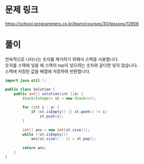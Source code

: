 # 문제 링크
https://school.programmers.co.kr/learn/courses/30/lessons/12906

# 풀이
연속적으로 나타나는 숫자를 제거하기 위해서 스택을 사용합니다.  
숫자를 스택에 넣을 때 스택의 top이 넣으려는 숫자와 같다면 넣지 않습니다.  
스택에 저장된 값을 배열에 저장하여 반환합니다.

```java
import java.util.*;

public class Solution {
    public int[] solution(int []a) {
        Stack<Integer> st = new Stack<>();
        
        for (int i : a) {
            if (st.isEmpty() || st.peek() != i)
                st.push(i);
        }
        
        int[] ans = new int[st.size()];
        while (!st.isEmpty()) 
            ans[st.size() - 1] = st.pop();
        
        return ans;
    }
}
```